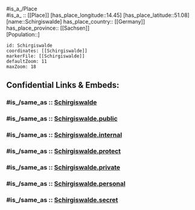 ﻿---
confidential: public
isDeleted: false
location:
- 51.08
- 14.45
mapmarker: city
mapzoom:
- 7
- 12
SpocWebEntityId: 34019
tags:
- geo/City
type: City
---

#is_a_/Place  
#is_a_ :: [[Place]] 
[has_place_longitude::14.45] 
[has_place_latitude::51.08] 
[name::Schirgiswalde] 
has_place_country:: [[Germany]]  
has_place_province:: [[Sachsen]]  
[Population::] 



```leaflet
id: Schirgiswalde
coordinates: [[Schirgiswalde]] 
markerFile: [[Schirgiswalde]] 
defaultZoom: 11 
maxZoom: 18
```


## Confidential Links & Embeds: 

### #is_/same_as :: [Schirgiswalde](/_Standards/Earth/Continent/Europe/Europe~Central/Germany/Germany~East/Sachsen/counties~Sachsen/Bautzen/cities~Bautzen/Schirgiswalde-Kirschau/City/Schirgiswalde.md) 

### #is_/same_as :: [Schirgiswalde.public](/_public/Earth/Continent/Europe/Europe~Central/Germany/Germany~East/Sachsen/counties~Sachsen/Bautzen/cities~Bautzen/Schirgiswalde-Kirschau/City/Schirgiswalde.public.md) 

### #is_/same_as :: [Schirgiswalde.internal](/_internal/Earth/Continent/Europe/Europe~Central/Germany/Germany~East/Sachsen/counties~Sachsen/Bautzen/cities~Bautzen/Schirgiswalde-Kirschau/City/Schirgiswalde.internal.md) 

### #is_/same_as :: [Schirgiswalde.protect](/_protect/Earth/Continent/Europe/Europe~Central/Germany/Germany~East/Sachsen/counties~Sachsen/Bautzen/cities~Bautzen/Schirgiswalde-Kirschau/City/Schirgiswalde.protect.md) 

### #is_/same_as :: [Schirgiswalde.private](/_private/Earth/Continent/Europe/Europe~Central/Germany/Germany~East/Sachsen/counties~Sachsen/Bautzen/cities~Bautzen/Schirgiswalde-Kirschau/City/Schirgiswalde.private.md) 

### #is_/same_as :: [Schirgiswalde.personal](/_personal/Earth/Continent/Europe/Europe~Central/Germany/Germany~East/Sachsen/counties~Sachsen/Bautzen/cities~Bautzen/Schirgiswalde-Kirschau/City/Schirgiswalde.personal.md) 

### #is_/same_as :: [Schirgiswalde.secret](/_secret/Earth/Continent/Europe/Europe~Central/Germany/Germany~East/Sachsen/counties~Sachsen/Bautzen/cities~Bautzen/Schirgiswalde-Kirschau/City/Schirgiswalde.secret.md)

